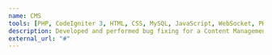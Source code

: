 ```yaml
---
name: CMS
tools: [PHP, CodeIgniter 3, HTML, CSS, MySQL, JavaScript, WebSocket, PHP Native, Bootstrap, .net, python]
description: Developed and performed bug fixing for a Content Management System (CMS) for the digital branch of one of the largest banks in Indonesia. The system encompasses various primary features including promo management, trouble ticketing, interactive TV content management, integration with API services from other divisions, and more.
external_url: "#"
---
```

